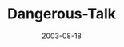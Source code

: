---
layout: music 
title: "Dangerous-Talk"
series: "Dangerous Conversations"
date: 2003-08-18 
description: "What if prayer wasn’t a collection of pre-arranged lines but just a conversation with God? Join us as we take a look at prayer."
audio: "http://www.crossroads.net/audio/2003%20-%20August%20-%20Dangerous%20Conversations/DC_01_08-17-03_Dangerous_Talk.mp3"
audio-duration: "39:18"
---